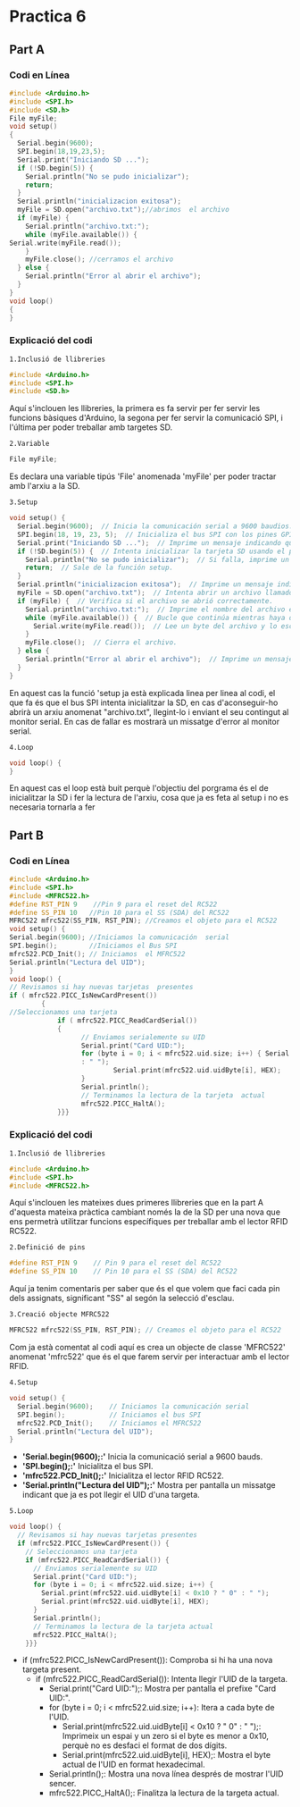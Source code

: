 # Practica 6
## Part A
### Codi en Línea
```cpp
#include <Arduino.h>
#include <SPI.h> 
#include <SD.h> 
File myFile; 
void setup() 
{ 
  Serial.begin(9600); 
  SPI.begin(18,19,23,5);
  Serial.print("Iniciando SD ..."); 
  if (!SD.begin(5)) { 
    Serial.println("No se pudo inicializar"); 
    return; 
  } 
  Serial.println("inicializacion exitosa"); 
  myFile = SD.open("archivo.txt");//abrimos  el archivo  
  if (myFile) { 
    Serial.println("archivo.txt:"); 
    while (myFile.available()) { 
Serial.write(myFile.read()); 
    } 
    myFile.close(); //cerramos el archivo 
  } else { 
    Serial.println("Error al abrir el archivo"); 
  } 
} 
void loop() 
{ 
}
```
### Explicació del codi
`1.Inclusió de llibreries`
```cpp
#include <Arduino.h>
#include <SPI.h>
#include <SD.h>
```
Aquí s'inclouen les llibreries, la primera es fa servir per fer servir les funcions bàsiques d'Arduino, la segona per fer servir la comunicació SPI, i l'última per poder treballar amb targetes SD.

`2.Variable`
```cpp
File myFile;
```
Es declara una variable tipús 'File' anomenada 'myFile' per poder tractar amb l'arxiu a la SD.

`3.Setup`
```cpp
void setup() {
  Serial.begin(9600);  // Inicia la comunicación serial a 9600 baudios.
  SPI.begin(18, 19, 23, 5);  // Inicializa el bus SPI con los pines GPIO 18 (SCK), 19 (MISO), 23 (MOSI) y 5 (CS).
  Serial.print("Iniciando SD ...");  // Imprime un mensaje indicando que se está iniciando la tarjeta SD.
  if (!SD.begin(5)) {  // Intenta inicializar la tarjeta SD usando el pin 5 para CS (Chip Select).
    Serial.println("No se pudo inicializar");  // Si falla, imprime un mensaje de error.
    return;  // Sale de la función setup.
  }
  Serial.println("inicializacion exitosa");  // Imprime un mensaje indicando que la tarjeta SD se ha inicializado con éxito.
  myFile = SD.open("archivo.txt");  // Intenta abrir un archivo llamado "archivo.txt" en la tarjeta SD.
  if (myFile) {  // Verifica si el archivo se abrió correctamente.
    Serial.println("archivo.txt:");  // Imprime el nombre del archivo en el monitor serial.
    while (myFile.available()) {  // Bucle que continúa mientras haya datos disponibles en el archivo.
      Serial.write(myFile.read());  // Lee un byte del archivo y lo escribe en el monitor serial.
    }
    myFile.close();  // Cierra el archivo.
  } else {
    Serial.println("Error al abrir el archivo");  // Imprime un mensaje de error si el archivo no pudo abrirse.
  }
}
```
En aquest cas la funció 'setup ja està explicada linea per linea al codi, el que fa és que el bus SPI intenta inicialitzar la SD, en cas d'aconseguir-ho abrirà un arxiu anomenat "archivo.txt", llegint-lo i enviant el seu contingut al monitor serial. En cas de fallar es mostrarà un missatge d'error al monitor serial.

`4.Loop`
```cpp
void loop() {
}
```
En aquest cas el loop està buit perquè l'objectiu del porgrama és el de inicialitzar la SD i fer la lectura de l'arxiu, cosa que ja es feta al setup i no es necesaria tornarla a fer

## Part B
### Codi en Línea
```cpp
#include <Arduino.h>
#include <SPI.h> 
#include <MFRC522.h> 
#define RST_PIN 9    //Pin 9 para el reset del RC522 
#define SS_PIN 10   //Pin 10 para el SS (SDA) del RC522 
MFRC522 mfrc522(SS_PIN, RST_PIN); //Creamos el objeto para el RC522 
void setup() { 
Serial.begin(9600); //Iniciamos la comunicación  serial 
SPI.begin();        //Iniciamos el Bus SPI 
mfrc522.PCD_Init(); // Iniciamos  el MFRC522 
Serial.println("Lectura del UID"); 
} 
void loop() { 
// Revisamos si hay nuevas tarjetas  presentes 
if ( mfrc522.PICC_IsNewCardPresent())  
        {   
//Seleccionamos una tarjeta 
            if ( mfrc522.PICC_ReadCardSerial())  
            { 
                  // Enviamos serialemente su UID 
                  Serial.print("Card UID:"); 
                  for (byte i = 0; i < mfrc522.uid.size; i++) { Serial.print(mfrc522.uid.uidByte[i] < 0x10 ? " 0" 
                  : " "); 
                          Serial.print(mfrc522.uid.uidByte[i], HEX);    
                  }  
                  Serial.println(); 
                  // Terminamos la lectura de la tarjeta  actual 
                  mfrc522.PICC_HaltA();  
            }}}
```

### Explicació del codi
`1.Inclusió de llibreries`
```cpp
#include <Arduino.h>
#include <SPI.h>
#include <MFRC522.h>
```
Aquí s'inclouen les mateixes dues primeres llibreries que en la part A d'aquesta mateixa pràctica cambiant només la de la SD per una nova que ens permetrà utilitzar funcions específiques per treballar amb el lector RFID RC522.

`2.Definició de pins`
```cpp
#define RST_PIN 9    // Pin 9 para el reset del RC522
#define SS_PIN 10    // Pin 10 para el SS (SDA) del RC522
```
Aquí ja tenim comentaris per saber que és el que volem que faci cada pin dels assignats, significant "SS" al segón la selecció d'esclau.

`3.Creació objecte MFRC522`
```cpp
MFRC522 mfrc522(SS_PIN, RST_PIN); // Creamos el objeto para el RC522
```
Com ja està comentat al codi aquí es crea un objecte de classe 'MFRC522' anomenat 'mfrc522' que és el que farem servir per interactuar amb el lector RFID.

`4.Setup`
```cpp
void setup() {
  Serial.begin(9600);    // Iniciamos la comunicación serial
  SPI.begin();           // Iniciamos el bus SPI
  mfrc522.PCD_Init();    // Iniciamos el MFRC522
  Serial.println("Lectura del UID");
}
```
- **'Serial.begin(9600);:'** Inicia la comunicació serial a 9600 bauds.
- **'SPI.begin();:'** Inicialitza el bus SPI.
- **'mfrc522.PCD_Init();:'** Inicialitza el lector RFID RC522.
- **'Serial.println("Lectura del UID");:'** Mostra per pantalla un missatge indicant que ja es pot llegir el UID d'una targeta.

`5.Loop`
```cpp
void loop() {
  // Revisamos si hay nuevas tarjetas presentes
  if (mfrc522.PICC_IsNewCardPresent()) {
    // Seleccionamos una tarjeta
    if (mfrc522.PICC_ReadCardSerial()) {
      // Enviamos serialemente su UID
      Serial.print("Card UID:");
      for (byte i = 0; i < mfrc522.uid.size; i++) {
        Serial.print(mfrc522.uid.uidByte[i] < 0x10 ? " 0" : " ");
        Serial.print(mfrc522.uid.uidByte[i], HEX);
      }
      Serial.println();
      // Terminamos la lectura de la tarjeta actual
      mfrc522.PICC_HaltA();
    }}}
```
- if (mfrc522.PICC_IsNewCardPresent()): Comproba si hi ha una nova targeta present.
  - if (mfrc522.PICC_ReadCardSerial()): Intenta llegir l'UID de la targeta.
    - Serial.print("Card UID:");: Mostra per pantalla el prefixe "Card UID:".
    - for (byte i = 0; i < mfrc522.uid.size; i++): Itera a cada byte de l'UID.
      - Serial.print(mfrc522.uid.uidByte[i] < 0x10 ? " 0" : " ");: Imprimeix un espai y un zero si el byte es menor a 0x10, perquè no es desfaci el format de dos dígits.
      - Serial.print(mfrc522.uid.uidByte[i], HEX);: Mostra el byte actual de l'UID en format hexadecimal.
    - Serial.println();: Mostra una nova línea després de mostrar l'UID sencer.
    - mfrc522.PICC_HaltA();: Finalitza la lectura de la targeta actual.

  
    
